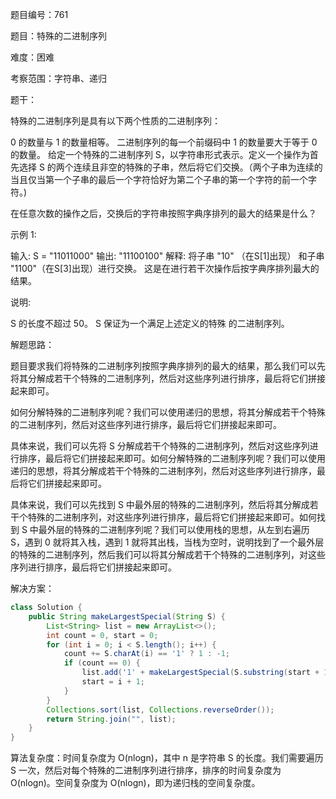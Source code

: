 题目编号：761

题目：特殊的二进制序列

难度：困难

考察范围：字符串、递归

题干：

特殊的二进制序列是具有以下两个性质的二进制序列：

0 的数量与 1 的数量相等。
二进制序列的每一个前缀码中 1 的数量要大于等于 0 的数量。
给定一个特殊的二进制序列 S，以字符串形式表示。定义一个操作为首先选择 S 的两个连续且非空的特殊的子串，然后将它们交换。（两个子串为连续的当且仅当第一个子串的最后一个字符恰好为第二个子串的第一个字符的前一个字符。)

在任意次数的操作之后，交换后的字符串按照字典序排列的最大的结果是什么？

示例 1:

输入: S = "11011000"
输出: "11100100"
解释:
将子串 "10" （在S[1]出现） 和子串 "1100"（在S[3]出现）进行交换。
这是在进行若干次操作后按字典序排列最大的结果。

说明:

S 的长度不超过 50。
S 保证为一个满足上述定义的特殊 的二进制序列。

解题思路：

题目要求我们将特殊的二进制序列按照字典序排列的最大的结果，那么我们可以先将其分解成若干个特殊的二进制序列，然后对这些序列进行排序，最后将它们拼接起来即可。

如何分解特殊的二进制序列呢？我们可以使用递归的思想，将其分解成若干个特殊的二进制序列，然后对这些序列进行排序，最后将它们拼接起来即可。

具体来说，我们可以先将 S 分解成若干个特殊的二进制序列，然后对这些序列进行排序，最后将它们拼接起来即可。如何分解特殊的二进制序列呢？我们可以使用递归的思想，将其分解成若干个特殊的二进制序列，然后对这些序列进行排序，最后将它们拼接起来即可。

具体来说，我们可以先找到 S 中最外层的特殊的二进制序列，然后将其分解成若干个特殊的二进制序列，对这些序列进行排序，最后将它们拼接起来即可。如何找到 S 中最外层的特殊的二进制序列呢？我们可以使用栈的思想，从左到右遍历 S，遇到 0 就将其入栈，遇到 1 就将其出栈，当栈为空时，说明找到了一个最外层的特殊的二进制序列，然后我们可以将其分解成若干个特殊的二进制序列，对这些序列进行排序，最后将它们拼接起来即可。

解决方案：

```java
class Solution {
    public String makeLargestSpecial(String S) {
        List<String> list = new ArrayList<>();
        int count = 0, start = 0;
        for (int i = 0; i < S.length(); i++) {
            count += S.charAt(i) == '1' ? 1 : -1;
            if (count == 0) {
                list.add('1' + makeLargestSpecial(S.substring(start + 1, i)) + '0');
                start = i + 1;
            }
        }
        Collections.sort(list, Collections.reverseOrder());
        return String.join("", list);
    }
}
```

算法复杂度：时间复杂度为 O(nlogn)，其中 n 是字符串 S 的长度。我们需要遍历 S 一次，然后对每个特殊的二进制序列进行排序，排序的时间复杂度为 O(nlogn)。空间复杂度为 O(nlogn)，即为递归栈的空间复杂度。